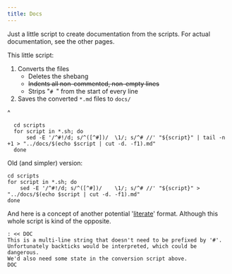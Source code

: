 ```yaml
---
title: Docs
---
```


Just a little script to create documentation from the scripts. For actual documentation, see the other pages.

This little script:

1.  Converts the files
    -   Deletes the shebang
    -   <s>Indents all non-commented, non-empty lines</s>
    -   Strips "`# `" from the start of every line
4.  Saves the converted `*.md` files to `docs/`

^

```shell
  cd scripts
  for script in *.sh; do
      sed -E '/^#!/d; s/^([^#])/  \1/; s/^# //' "${script}" | tail -n +1 > "../docs/$(echo $script | cut -d. -f1).md"
  done
```

Old (and simpler) version:

```shell
cd scripts
for script in *.sh; do
    sed -E '/^#!/d; s/^([^#])/    \1/; s/^# //' "${script}" > "../docs/$(echo $script | cut -d. -f1).md"
done
```

And here is a concept of another potential '[literate](https://en.wikipedia.org/wiki/Literate_programming)' format.
Although this whole script is kind of the opposite.

```shell
: << DOC
This is a multi-line string that doesn't need to be prefixed by '#'.
Unfortunately backticks would be interpreted, which could be dangerous.
We'd also need some state in the conversion script above.
DOC
```
